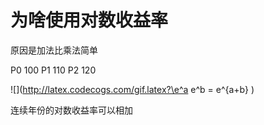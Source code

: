 # 为啥使用对数收益率

原因是加法比乘法简单

P0 100
P1 110
P2 120

![](http://latex.codecogs.com/gif.latex?\e^a e^b = e^{a+b} )

连续年份的对数收益率可以相加
